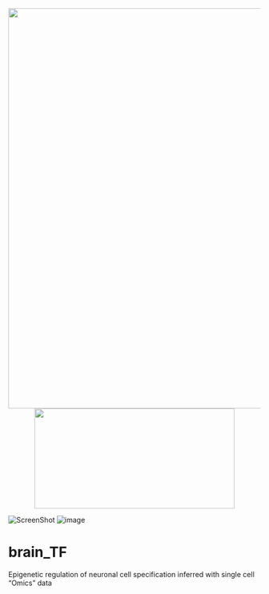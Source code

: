 <div align=center><img width="1000" height="800" src="https://github.com/Gavin-Yinld/brain_TF/tree/master/Figures/cover.png" /></div>

<div align=center><img width="400" height="200" src="https://github.com/Gavin-Yinld/brain_TF/tree/master/Figures/cover1.png" /></div>

![ScreenShot](https://github.com/Gavin-Yinld/brain_TF/tree/master/Figures/cover1.png)
![image](https://github.com/Gavin-Yinld/brain_TF/tree/master/Figures/cover1.png)

# brain_TF
Epigenetic regulation of neuronal cell specification inferred with single cell “Omics” data
